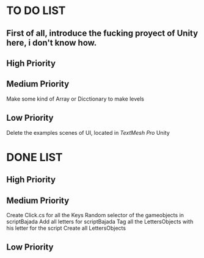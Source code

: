 # TO DO LIST

## First of all, introduce the fucking proyect of Unity here, i don't know how.

## High Priority

## Medium Priority
Make some kind of Array or Dicctionary to make levels

## Low Priority
Delete the examples scenes of UI, located in *TextMesh Pro* Unity

# DONE LIST

## High Priority

## Medium Priority
Create Click.cs for all the Keys
Random selector of the gameobjects in scriptBajada
Add all letters for scriptBajada
Tag all the LettersObjects with his letter for the script
Create all LettersObjects

## Low Priority